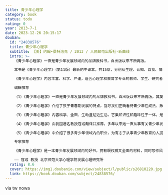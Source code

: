 ```yaml
---
title: 青少年心理学
category: book
status: todo
rating: 0
year: 2013-7-1
date: 2023-12-26 20:15:17
douban:
  id: "24838576"
  title: 青少年心理学
  subtitle: 【美】约翰•桑特洛克 / 2013 / 人民邮电出版社-新曲线
  intro: >-
    《青少年心理学》一直是青少年发展领域内的品牌教科书，自出版以来不断再版。

    本书是《青少年心理学》（第11版）最新的中译本，共15章，分别从生理、认知、自我、情感、人格、性别、性、道德、价值观、健康等重要方面系统地介绍了青少年这一群体的发展特点。凸显了青少年发展过程中的优势特点，指出了影响青少年发展的社会环境因素，以及发展过程中易出现的问题。并就问题提出了相应的对策，具有很强的实践价值。

    《青少年心理学》内容丰富、科学、严谨，适合心理学和教育学专业的教师、学生、研究者以及关注青少年成长的家长阅读。

    编辑推荐

    （1）《青少年心理学》一直是青少年发展领域内的品牌教科书，自出版以来不断再版，其英文版已更新至第14版，深受广大读者欢迎。

    （2）《青少年心理学》介绍了孩子青春期发展的特点，指导我们正确看待青少年性成熟、叛逆、情绪风暴等问题，具有非常强的实践意义。

    （3）《青少年心理学》内容科学、全面、生动且贴近生活。它集知识性和趣味性于一体，是每个关注青少年健康发展的人必备的优秀读物。

    （4）《青少年心理学》由我国著名教授寇彧翻译并推荐，多年以来她一直从事有关青少年发展的研究，对该领域有深刻的认识，确保了本书的科学价值和翻译质量。

    （5）《青少年心理学》中介绍了很多青少年领域内的职业，为有志于从事青少年教育的人提供了从业参考。

    专家推荐

    《青少年心理学》是一本青少年发展领域内的好书，拥有既权威又全面的材料，同时写作风趣诙谐。这本书长期被用作美国各高校的发展心理学教材。阅读这本书的过程，可以说是一种享受，它引人入胜地帮助青少年一层层地揭开自己的神秘面纱，去洞察自己的内心世界；它也娓娓道来地引导着家长和教师去回顾自己的成长，理解自己儿女或学生的种种令人费解的行为；它更是循循善诱地帮助学生去学习研究个体成长的过程，特别是青少年的成长过程。

    —— 寇彧 教授 北京师范大学心理学院发展心理研究所
  rating: 8.6
  cover: https://img1.doubanio.com/view/subject/l/public/s26810220.jpg
  link: https://book.douban.com/subject/24838576/
---
```


via tw nowa 
